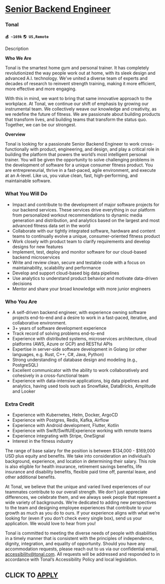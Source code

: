 # [Senior Backend Engineer](https://www.remotewlb.com/apply/senior-backend-engineer-82554)  
### Tonal  
#### `💰 ~169k` `🌎 US,Remote`  

Description

**Who We Are**

  

Tonal is the smartest home gym and personal trainer. It has completely revolutionized the way people work out at home, with its sleek design and advanced A.I. technology. We’ve united a diverse team of experts and decades of research to reinvent strength training, making it more efficient, more effective and more engaging.

  

With this in mind, we want to bring that same innovative approach to the workplace. At Tonal, we continue our shift of emphasis by growing our instrumental team. We collectively weave our knowledge and creativity, as we redefine the future of fitness. We are passionate about building products that transform lives, and building teams that transform the status quo. Together, we can be our strongest.

  

**Overview**

  

Tonal is looking for a passionate Senior Backend Engineer to work cross-functionally with product, engineering, and design, and play a critical role in building the platform that powers the world’s most intelligent personal trainer. You will be given the opportunity to solve challenging problems in the development of software for a unique consumer fitness product. You are entrepreneurial, thrive in a fast-paced, agile environment, and execute at an A-level. Like us, you value clean, fast, high-performing, and maintainable software.

### What You Will Do

  * Impact and contribute to the development of major software projects for our backend services. These services drive everything in our platform from personalized workout recommendations to dynamic media generation and distribution, and analytics based on the largest and most advanced fitness data set in the world
  * Collaborate with our tightly integrated software, hardware and content teams to continually evolve a unique, consumer-oriented fitness product 
  * Work closely with product team to clarify requirements and develop designs for new features
  * Implement, test, deploy and monitor software for our cloud-based backend microservices 
  * Write and review clean, secure and testable code with a focus on maintainability, scalability and performance
  * Develop and support cloud-based big data pipelines 
  * Use analytics to understand product behavior and motivate data-driven decisions 
  * Mentor and share your broad knowledge with more junior engineers

### Who You Are

  * A self-driven backend engineer, with experience owning software projects end-to-end and a desire to work in a fast-paced, iterative, and collaborative environment.
  * 3+ years of software development experience
  * Track record of solving problems end-to-end
  * Experience with distributed systems, microservices architecture, cloud platforms (AWS, Azure or GCP) and RESTful APIs
  * Expertise in server-side software development in Golang (or other languages, e.g. Rust, C++, C#, Java, Python)
  * Strong understanding of database design and modeling (e.g., PostgreSQL)
  * Excellent communicator with the ability to work collaboratively and cohesively in a cross-functional team
  * Experience with data-intensive applications, big data pipelines and analytics, having used tools such as Snowflake, DataBricks, Amplitude and Looker

### Extra Credit

  * Experience with Kubernetes, Helm, Docker, ArgoCD
  * Experience with Postgres, Redis, Kafka, Airflow
  * Experience with Android development, Flutter, Kotlin
  * Experience with Swift/SwiftUIExperience working with remote teams
  * Experience integrating with Stripe, OneSignal
  * Interest in the fitness industry

The range of base salary for the position is between $134,000 - $169,000 USD plus equity and benefits. We take into consideration an individual’s background, experience, and location in determining their salary. This role is also eligible for health insurance, retirement savings benefits, life insurance and disability benefits, flexible paid time off, parental leave, and other additional benefits.

  

At Tonal, we believe that the unique and varied lived experiences of our teammates contribute to our overall strength. We don’t just appreciate differences, we celebrate them, and we always seek people that represent a wide variety of backgrounds. We’re dedicated to adding new perspectives to the team and designing employee experiences that contribute to your growth as much as you do to ours. If your experience aligns with what we’re looking for (even if you don’t check every single box), send us your application. We would love to hear from you!

Tonal is committed to meeting the diverse needs of people with disabilities in a timely manner that is consistent with the principles of independence, dignity, integration, and equality of opportunity. Should you have any accommodation requests, please reach out to us via our confidential email, accessibility@tonal.com. All requests will be addressed and responded to in accordance with Tonal’s Accessibility Policy and local legislation.

  
## CLICK TO [APPLY](https://www.remotewlb.com/apply/senior-backend-engineer-82554)

